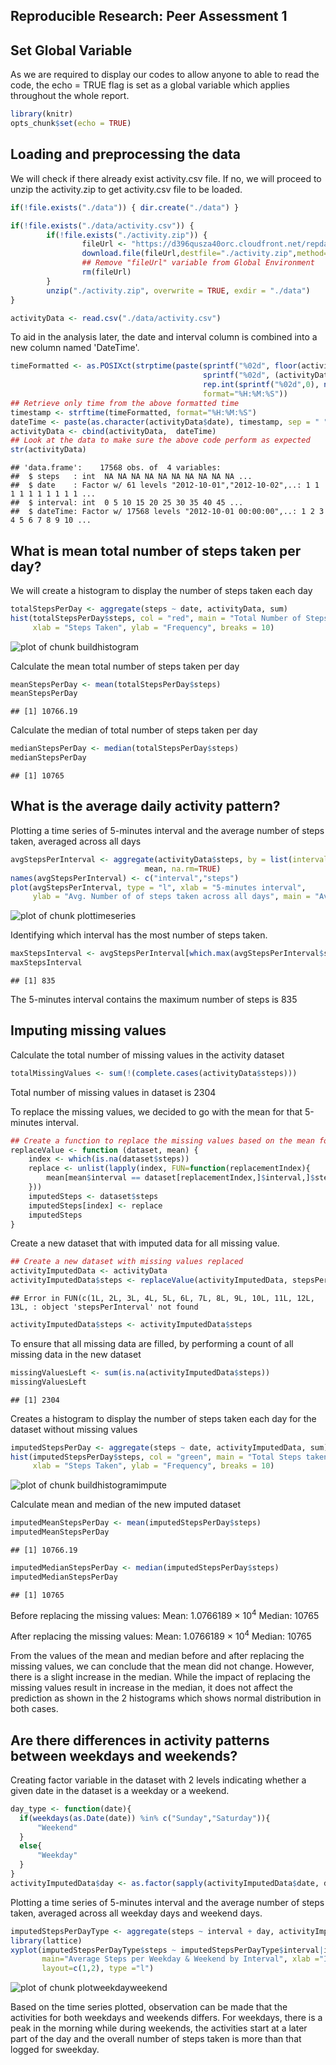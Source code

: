 Reproducible Research: Peer Assessment 1
---------------------------------------------------------------------

## Set Global Variable
As we are required to display our codes to allow anyone to able to read the code, the echo = TRUE flag is set as a global variable which applies throughout the whole report.

```r
library(knitr)
opts_chunk$set(echo = TRUE)
```

## Loading and preprocessing the data
We will check if there already exist activity.csv file. If no, we will proceed to unzip the activity.zip to get activity.csv file to be loaded.


```r
if(!file.exists("./data")) { dir.create("./data") }

if(!file.exists("./data/activity.csv")) { 
        if(!file.exists("./activity.zip")) { 
                fileUrl <- "https://d396qusza40orc.cloudfront.net/repdata%2Fdata%2Factivity.zip"
                download.file(fileUrl,destfile="./activity.zip",method="curl")
                ## Remove "fileUrl" variable from Global Environment
                rm(fileUrl)
        } 
        unzip("./activity.zip", overwrite = TRUE, exdir = "./data")
}

activityData <- read.csv("./data/activity.csv")
```

To aid in the analysis later, the date and interval column is combined into a new column named 'DateTime'.

```r
timeFormatted <- as.POSIXct(strptime(paste(sprintf("%02d", floor(activityData$interval/100)), 
                                           sprintf("%02d", (activityData$interval %% 100)), 
                                           rep.int(sprintf("%02d",0), nrow(activityData)), sep=":"),
                                           format="%H:%M:%S"))
## Retrieve only time from the above formatted time
timestamp <- strftime(timeFormatted, format="%H:%M:%S")
dateTime <- paste(as.character(activityData$date), timestamp, sep = " ")
activityData <- cbind(activityData,  dateTime)
## Look at the data to make sure the above code perform as expected
str(activityData)
```

```
## 'data.frame':	17568 obs. of  4 variables:
##  $ steps   : int  NA NA NA NA NA NA NA NA NA NA ...
##  $ date    : Factor w/ 61 levels "2012-10-01","2012-10-02",..: 1 1 1 1 1 1 1 1 1 1 ...
##  $ interval: int  0 5 10 15 20 25 30 35 40 45 ...
##  $ dateTime: Factor w/ 17568 levels "2012-10-01 00:00:00",..: 1 2 3 4 5 6 7 8 9 10 ...
```

## What is mean total number of steps taken per day?
We will create a histogram to display the number of steps taken each day

```r
totalStepsPerDay <- aggregate(steps ~ date, activityData, sum)
hist(totalStepsPerDay$steps, col = "red", main = "Total Number of Steps taken Per Day", 
     xlab = "Steps Taken", ylab = "Frequency", breaks = 10)
```

![plot of chunk buildhistogram](figure/buildhistogram-1.png) 

Calculate the mean total number of steps taken per day

```r
meanStepsPerDay <- mean(totalStepsPerDay$steps)
meanStepsPerDay
```

```
## [1] 10766.19
```

Calculate the median of total number of steps taken per day

```r
medianStepsPerDay <- median(totalStepsPerDay$steps)
medianStepsPerDay
```

```
## [1] 10765
```

## What is the average daily activity pattern?
Plotting a time series of 5-minutes interval and the average number of steps taken, averaged across all days


```r
avgStepsPerInterval <- aggregate(activityData$steps, by = list(interval = activityData$interval), 
                              mean, na.rm=TRUE)
names(avgStepsPerInterval) <- c("interval","steps")
plot(avgStepsPerInterval, type = "l", xlab = "5-minutes interval", 
     ylab = "Avg. Number of of steps taken across all days", main = "Average Daily Activity Pattern")
```

![plot of chunk plottimeseries](figure/plottimeseries-1.png) 

Identifying which interval has the most number of steps taken.

```r
maxStepsInterval <- avgStepsPerInterval[which.max(avgStepsPerInterval$steps), 1]
maxStepsInterval
```

```
## [1] 835
```
The 5-minutes interval contains the maximum number of steps is 835

## Imputing missing values
Calculate the total number of missing values in the activity dataset

```r
totalMissingValues <- sum(!(complete.cases(activityData$steps)))
```
Total number of missing values in dataset is 2304

To replace the missing values, we decided to go with the mean for that 5-minutes interval.

```r
## Create a function to replace the missing values based on the mean for that 5-minutes interval
replaceValue <- function (dataset, mean) {
    index <- which(is.na(dataset$steps))
    replace <- unlist(lapply(index, FUN=function(replacementIndex){
        mean[mean$interval == dataset[replacementIndex,]$interval,]$steps
    }))
    imputedSteps <- dataset$steps
    imputedSteps[index] <- replace
    imputedSteps
}
```

Create a new dataset that with imputed data for all missing value.

```r
## Create a new dataset with missing values replaced
activityImputedData <- activityData
activityImputedData$steps <- replaceValue(activityImputedData, stepsPerInterval)
```

```
## Error in FUN(c(1L, 2L, 3L, 4L, 5L, 6L, 7L, 8L, 9L, 10L, 11L, 12L, 13L, : object 'stepsPerInterval' not found
```

```r
activityImputedData$steps <- activityImputedData$steps
```

To ensure that all missing data are filled, by performing a count of all missing data in the new dataset

```r
missingValuesLeft <- sum(is.na(activityImputedData$steps))
missingValuesLeft
```

```
## [1] 2304
```

Creates a histogram to display the number of steps taken each day for the dataset without missing values

```r
imputedStepsPerDay <- aggregate(steps ~ date, activityImputedData, sum)
hist(imputedStepsPerDay$steps, col = "green", main = "Total Steps taken Per Day with Impute Values", 
     xlab = "Steps Taken", ylab = "Frequency", breaks = 10)
```

![plot of chunk buildhistogramimpute](figure/buildhistogramimpute-1.png) 

Calculate mean and median of the new imputed dataset

```r
imputedMeanStepsPerDay <- mean(imputedStepsPerDay$steps)
imputedMeanStepsPerDay
```

```
## [1] 10766.19
```

```r
imputedMedianStepsPerDay <- median(imputedStepsPerDay$steps)
imputedMedianStepsPerDay
```

```
## [1] 10765
```

Before replacing the missing values:
Mean: 1.0766189 &times; 10<sup>4</sup>
Median: 10765

After replacing the missing values:
Mean: 1.0766189 &times; 10<sup>4</sup>
Median: 10765

From the values of the mean and median before and after replacing the missing values, we can conclude that the mean did not change. However, there is a slight increase in the median. While the impact of replacing the missing values result in increase in the median, it does not affect the prediction as shown in the 2 histograms which shows normal distribution in both cases.

## Are there differences in activity patterns between weekdays and weekends?
Creating factor variable in the dataset with 2 levels indicating whether a given date in the dataset is a weekday or a weekend. 

```r
day_type <- function(date){
  if(weekdays(as.Date(date)) %in% c("Sunday","Saturday")){
      "Weekend"
  }
  else{
      "Weekday"
  }
}
activityImputedData$day <- as.factor(sapply(activityImputedData$date, day_type))
```

Plotting a time series of 5-minutes interval and the average number of steps taken, averaged across all weekday days and weekend days.

```r
imputedStepsPerDayType <- aggregate(steps ~ interval + day, activityImputedData, mean)
library(lattice)
xyplot(imputedStepsPerDayType$steps ~ imputedStepsPerDayType$interval|imputedStepsPerDayType$day, 
       main="Average Steps per Weekday & Weekend by Interval", xlab ="Interval", ylab ="Avg Steps",
       layout=c(1,2), type ="l")
```

![plot of chunk plotweekdayweekend](figure/plotweekdayweekend-1.png) 

Based on the time series plotted, observation can be made that the activities for both weekdays and weekends differs. For weekdays, there is a peak in the morning while during weekends, the activities start at a later part of the day and the overall number of steps taken is more than that logged for sweekday. 



